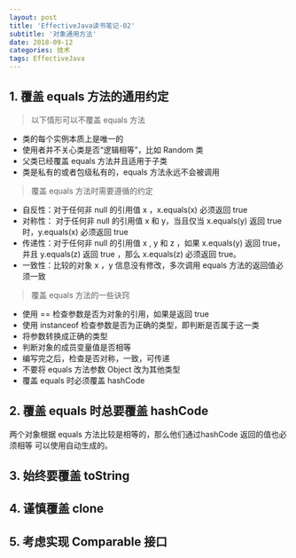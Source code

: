 ```yaml
---
layout: post
title: 'EffectiveJava读书笔记-02'
subtitle: '对象通用方法'
date: 2018-09-12
categories: 技术
tags: EffectiveJava
---
```

## 1. 覆盖 equals 方法的通用约定
> 以下情形可以不覆盖 equals 方法

* 类的每个实例本质上是唯一的
* 使用者并不关心类是否“逻辑相等”，比如 Random 类
* 父类已经覆盖 equals 方法并且适用于子类
* 类是私有的或者包级私有的，equals 方法永远不会被调用
> 覆盖 equals 方法时需要遵循的约定

* 自反性：对于任何非 null 的引用值 x ，x.equals(x) 必须返回 true
* 对称性： 对于任何非 null 的引用值 x 和 y，当且仅当 x.equals(y) 返回 true 时，y.equals(x) 必须返回 true
* 传递性：对于任何非 null 的引用值 x , y 和 z ，如果 x.equals(y) 返回 true，并且 y.equals(z) 返回 true ，那么 x.equals(z) 必须返回 true。
* 一致性：比较的对象 x ，y 信息没有修改，多次调用 equals 方法的返回值必须一致
> 覆盖 equals 方法的一些诀窍

* 使用 == 检查参数是否为对象的引用，如果是返回 true
* 使用 instanceof 检查参数是否为正确的类型，即判断是否属于这一类
* 将参数转换成正确的类型
* 判断对象的成员变量值是否相等
* 编写完之后，检查是否对称，一致，可传递
* 不要将 equals 方法参数 Object 改为其他类型
* 覆盖 equals 时必须覆盖 hashCode
## 2. 覆盖 equals 时总要覆盖 hashCode
两个对象根据 equals 方法比较是相等的，那么他们通过hashCode 返回的值也必须相等
可以使用自动生成的。
## 3. 始终要覆盖 toString
## 4. 谨慎覆盖 clone
## 5. 考虑实现 Comparable 接口

